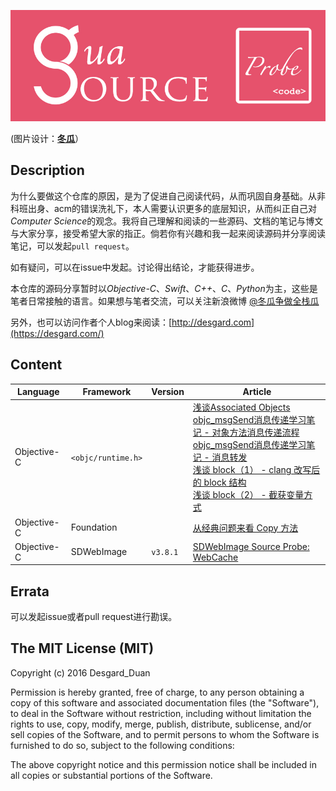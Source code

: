 ![](banner-logo.jpg) 

(图片设计：**[冬瓜](https://www.behance.net/gallery/41562273/Gua-iOS-Source-Prode)**）

## Description

为什么要做这个仓库的原因，是为了促进自己阅读代码，从而巩固自身基础。从非科班出身、acm的错误洗礼下，本人需要认识更多的底层知识，从而纠正自己对*Computer Science*的观念。我将自己理解和阅读的一些源码、文档的笔记与博文与大家分享，接受希望大家的指正。倘若你有兴趣和我一起来阅读源码并分享阅读笔记，可以发起`pull request`。

如有疑问，可以在issue中发起。讨论得出结论，才能获得进步。

本仓库的源码分享暂时以*Objective-C*、*Swift*、*C++*、*C*、*Python*为主，这些是笔者日常接触的语言。如果想与笔者交流，可以关注新浪微博 [@冬瓜争做全栈瓜](http://weibo.com/3633493894/profile?topnav=1&wvr=6)

另外，也可以访问作者个人blog来阅读：[http://desgard.com](https://desgard.com/)

## Content

Language | Framework | Version | Article
----- | --------- | ------ | --------
Objective-C | `<objc/runtime.h>` | | [浅谈Associated Objects](https://github.com/Desgard/iOS-Source-Probe/blob/master/Objective-C/Runtime/%E6%B5%85%E8%B0%88Associated%20Objects.md)<br />[objc_msgSend消息传递学习笔记 - 对象方法消息传递流程](https://github.com/Desgard/iOS-Source-Probe/blob/master/Objective-C/Runtime/objc_msgSend%E6%B6%88%E6%81%AF%E4%BC%A0%E9%80%92%E5%AD%A6%E4%B9%A0%E7%AC%94%E8%AE%B0%20-%20%E5%AF%B9%E8%B1%A1%E6%96%B9%E6%B3%95%E6%B6%88%E6%81%AF%E4%BC%A0%E9%80%92%E6%B5%81%E7%A8%8B.md)<br />[objc_msgSend消息传递学习笔记 - 消息转发](https://github.com/Desgard/iOS-Source-Probe/blob/master/Objective-C/Runtime/objc_msgSend%E6%B6%88%E6%81%AF%E4%BC%A0%E9%80%92%E5%AD%A6%E4%B9%A0%E7%AC%94%E8%AE%B0%20-%20%E6%B6%88%E6%81%AF%E8%BD%AC%E5%8F%91.md)<br />[浅谈 block（1） - clang 改写后的 block 结构](https://github.com/Desgard/iOS-Source-Probe/blob/master/Objective-C/Runtime/%E6%B5%85%E8%B0%88%20block%EF%BC%881%EF%BC%89%20-%20clang%20%E6%94%B9%E5%86%99%E5%90%8E%E7%9A%84%20block%20%E7%BB%93%E6%9E%84.md)<br />[浅谈 block（2） - 截获变量方式](https://github.com/Desgard/iOS-Source-Probe/blob/master/Objective-C/Runtime/%E6%B5%85%E8%B0%88%20block%EF%BC%882%EF%BC%89%20-%20%E6%88%AA%E8%8E%B7%E5%8F%98%E9%87%8F%E6%96%B9%E5%BC%8F.md)
Objective-C | Foundation | | [从经典问题来看 Copy 方法](https://github.com/Desgard/iOS-Source-Probe/blob/master/Objective-C/Foundation/%E4%BB%8E%E7%BB%8F%E5%85%B8%E9%97%AE%E9%A2%98%E6%9D%A5%E7%9C%8B%20Copy%20%E6%96%B9%E6%B3%95.md)
Objective-C | SDWebImage |`v3.8.1` | [SDWebImage Source Probe: WebCache]()


## Errata

可以发起issue或者pull request进行勘误。

## The MIT License (MIT)

Copyright (c) 2016 Desgard_Duan

Permission is hereby granted, free of charge, to any person obtaining a copy
of this software and associated documentation files (the "Software"), to deal
in the Software without restriction, including without limitation the rights
to use, copy, modify, merge, publish, distribute, sublicense, and/or sell
copies of the Software, and to permit persons to whom the Software is
furnished to do so, subject to the following conditions:

The above copyright notice and this permission notice shall be included in all
copies or substantial portions of the Software.


